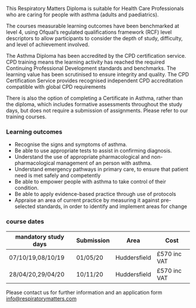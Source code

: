 This Respiratory Matters Diploma is suitable for Health Care Professionals  who are caring for people with asthma (adults and paediatrics).

The courses measurable learning outcomes have been benchmarked at level 4, using Ofqual’s regulated qualifications framework (RCF) level descriptors to allow participants to consider the depth of study, difficulty, and level of achievement involved. 

The Asthma Diploma has been accredited by the CPD certification service. CPD training means the learning activity has reached the required Continuing Professional Development standards and benchmarks. The learning value has been scrutinised to ensure integrity and quality. The CPD Certification Service provides recognised independent CPD accreditation compatible with global CPD requirements

There is also the option of completing a Certificate in Asthma, rather than the diploma, which includes formative assessments throughout the study days, but does not require a submission of assignments. Please refer to our training courses.

### Learning outcomes

* Recognise the signs and symptoms of asthma.
* Be able to use appropriate tests to assist in confirming diagnosis.
* Understand the use of appropriate pharmacological and non-pharmacological management of an person with asthma.
* Understand emergency pathways in primary care, to ensure that patient need is met safely and competently
* Be able to empower people with asthma to take control of their condition.
* Be able to apply evidence-based practice through use of protocols
* Appraise an area of current practice by measuring it against pre-selected standards, in order to identify and implement areas   for change

### course dates 

| mandatory study days | Submission | Area           | Cost          |
---------------------- |------------|----------------|---------------|
|07/10/19,08/10/19     | 01/05/20   | Huddersfield   | £570 inc VAT  |
|28/04/20,29/04/20     | 10/11/20   | Huddersfield   | £570 inc VAT  |


Please contact us for further information and an application form info@respiratorymatters.com
